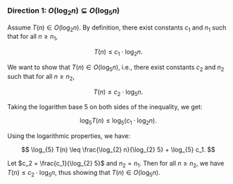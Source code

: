 ### Direction 1: $O(\log_{2} n) \subseteq O(\log_{5} n)$

Assume $T(n) \in O(\log_{2} n)$. By definition, there exist constants $c_1$ and $n_1$ such that for all $n \geq n_1$,

$$
T(n) \leq c_1 \cdot \log_{2} n.
$$

We want to show that $T(n) \in O(\log_{5} n)$, i.e., there exist constants $c_2$ and $n_2$ such that for all $n \geq n_2$,

$$
T(n) \leq c_2 \cdot \log_{5} n.
$$

Taking the logarithm base 5 on both sides of the inequality, we get:

$$
\log_{5} T(n) \leq \log_{5} (c_1 \cdot \log_{2} n).
$$

Using the logarithmic properties, we have:

$$
\log_{5} T(n) \leq \frac{\log_{2} n}{\log_{2} 5} + \log_{5} c_1.
$$

Let $c_2 = \frac{c_1}{\log_{2} 5}$ and $n_2 = n_1$. Then for all $n \geq n_2$, we have $T(n) \leq c_2 \cdot \log_{5} n$, thus showing that $T(n) \in O(\log_{5} n)$.
